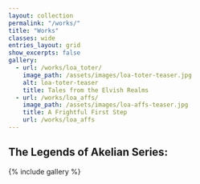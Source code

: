 ```yaml
---
layout: collection
permalink: "/works/"
title: "Works"
classes: wide
entries_layout: grid
show_excerpts: false
gallery:
  - url: /works/loa_toter/
    image_path: /assets/images/loa-toter-teaser.jpg
    alt: loa-toter-teaser
    title: Tales from the Elvish Realms
  - url: /works/loa_affs/
    image_path: /assets/images/loa-affs-teaser.jpg
    title: A Frightful First Step
    url: /works/loa_affs
---
```


## The Legends of Akelian Series:
{% include gallery %}
